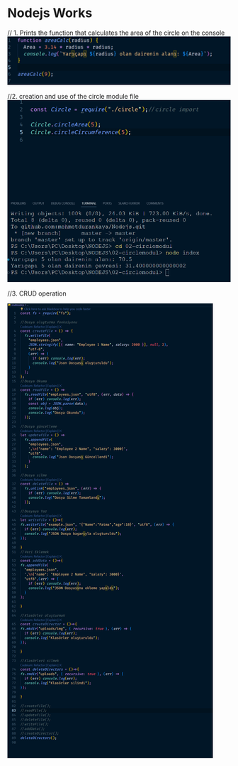 # Nodejs Works

// 1. Prints the function that calculates the area of the circle on the console![Alt text](circlearea/dairenin-alani.png)

//2. creation and use of the circle module file
![Alt text](02-circlemodul/daire-modul.png)

//3. CRUD operation

![Alt text](04-crud/crud.png)
